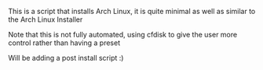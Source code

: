 This is a script that installs Arch Linux, it is quite minimal as well as similar to the Arch Linux Installer

Note that this is not fully automated, using cfdisk to give the user more control rather than having a preset

Will be adding a post install script :)
